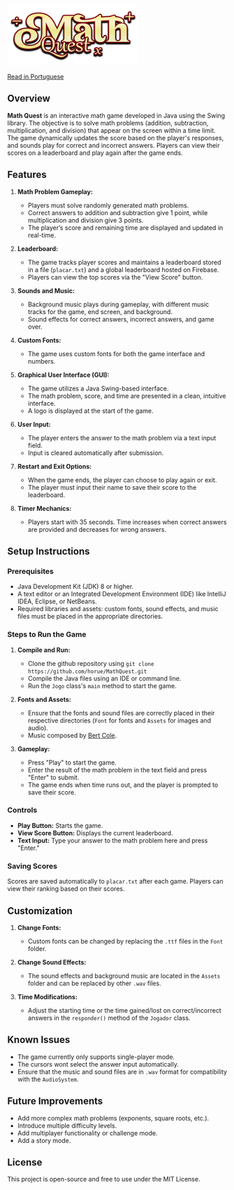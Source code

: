 <img src="Assets\Images\mathquestlogo2.png" alt="project logo" width="300">

[Read in Portuguese](readme-pt.md)

## Overview

**Math Quest** is an interactive math game developed in Java using the Swing library. The objective is to solve math problems (addition, subtraction, multiplication, and division) that appear on the screen within a time limit. The game dynamically updates the score based on the player's responses, and sounds play for correct and incorrect answers. Players can view their scores on a leaderboard and play again after the game ends.

## Features

1.  **Math Problem Gameplay:**
    
    -   Players must solve randomly generated math problems.
    -   Correct answers to addition and subtraction give 1 point, while multiplication and division give 3 points.
    -   The player’s score and remaining time are displayed and updated in real-time.
2.  **Leaderboard:**
    
    -   The game tracks player scores and maintains a leaderboard stored in a file (`placar.txt`) and a global leaderboard hosted on Firebase.
    -   Players can view the top scores via the "View Score" button.
3.  **Sounds and Music:**
    
    -   Background music plays during gameplay, with different music tracks for the game, end screen, and background.
    -   Sound effects for correct answers, incorrect answers, and game over.
4.  **Custom Fonts:**
    
    -   The game uses custom fonts for both the game interface and numbers.
5.  **Graphical User Interface (GUI):**
    
    -   The game utilizes a Java Swing-based interface.
    -   The math problem, score, and time are presented in a clean, intuitive interface.
    -   A logo is displayed at the start of the game.
6.  **User Input:**
    
    -   The player enters the answer to the math problem via a text input field.
    -   Input is cleared automatically after submission.
7.  **Restart and Exit Options:**
    
    -   When the game ends, the player can choose to play again or exit.
    -   The player must input their name to save their score to the leaderboard.
8.  **Timer Mechanics:**
    
    -   Players start with 35 seconds. Time increases when correct answers are provided and decreases for wrong answers.

## Setup Instructions

### Prerequisites

-   Java Development Kit (JDK) 8 or higher.
-   A text editor or an Integrated Development Environment (IDE) like IntelliJ IDEA, Eclipse, or NetBeans.
-   Required libraries and assets: custom fonts, sound effects, and music files must be placed in the appropriate directories.


### Steps to Run the Game

1.  **Compile and Run:**
    - Clone the github repository using `git clone https://github.com/horue/MathQuest.git`
    -   Compile the Java files using an IDE or command line.
    -   Run the `Jogo` class's `main` method to start the game.
2.  **Fonts and Assets:**
    
    -   Ensure that the fonts and sound files are correctly placed in their respective directories (`Font` for fonts and `Assets` for images and audio).
    - Music composed by [Bert Cole](https://bitbybitsound.com/).
3.  **Gameplay:**
    
    -   Press "Play" to start the game.
    -   Enter the result of the math problem in the text field and press "Enter" to submit.
    -   The game ends when time runs out, and the player is prompted to save their score.

### Controls

-   **Play Button:** Starts the game.
-   **View Score Button:** Displays the current leaderboard.
-   **Text Input:** Type your answer to the math problem here and press "Enter."

### Saving Scores

Scores are saved automatically to `placar.txt` after each game. Players can view their ranking based on their scores.

## Customization

1.  **Change Fonts:**
    
    -   Custom fonts can be changed by replacing the `.ttf` files in the `Font` folder.
2.  **Change Sound Effects:**
    
    -   The sound effects and background music are located in the `Assets` folder and can be replaced by other `.wav` files.
3.  **Time Modifications:**
    
    -   Adjust the starting time or the time gained/lost on correct/incorrect answers in the `responder()` method of the `Jogador` class.

## Known Issues

-   The game currently only supports single-player mode.
- The cursors wont select the answer input automatically.
-   Ensure that the music and sound files are in `.wav` format for compatibility with the `AudioSystem`.

## Future Improvements

-   Add more complex math problems (exponents, square roots, etc.).
-   Introduce multiple difficulty levels.
-   Add multiplayer functionality or challenge mode.
- Add a story mode.

## License

This project is open-source and free to use under the MIT License.